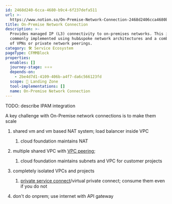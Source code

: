 ```yaml
---
id: 2468d240-6cca-4680-b9c4-6f237defa511
url: >-
  https://www.notion.so/On-Premise-Network-Connection-2468d2406cca4680b9c46f237defa511
title: On-Premise Network Connection
description: >-
  Provides managed IP (L3) connectivity to on-premises networks. This is
  commonly implemented using hub&spoke network architectures and a combination
  of VPNs or private network peerings.
category: 🛠 Service Ecosystem
pageType: CFMMBlock
properties:
  enables: []
  journey-stage: ⭐️⭐️⭐️
  depends-on:
    - 2be4d7d1-4109-406b-a4f7-da6c566123fd
  scope: 🛬 Landing Zone
  tool-implementations: []
  name: On-Premise Network Connection
---
```


TODO: describe IPAM integration



A key challenge with On-Premise network connections is to make them scale

1. shared vm and vm based NAT system; load balancer inside VPC

    1. cloud foundation maintains NAT

1. multiple shared VPC with [VPC peering](https://docs.aws.amazon.com/vpc/latest/peering/what-is-vpc-peering.html);

    1.  cloud foundation maintains subnets and VPC for customer projects

1. completely isolated VPCs and projects

    1. [private service connect](https://cloud.google.com/vpc/docs/private-service-connect)/virtual private connect; consume them even if you do not

1. don't do onprem; use internet with API gateway

